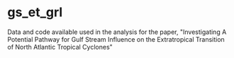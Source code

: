 # gs_et_grl
Data and code available used in the analysis for the paper, "Investigating A Potential Pathway for Gulf Stream Influence on the Extratropical Transition of North Atlantic Tropical Cyclones"
